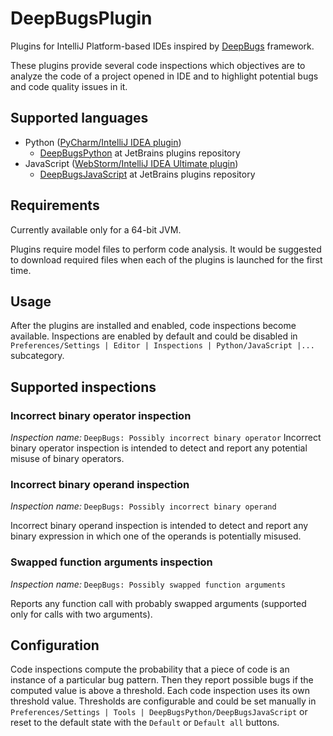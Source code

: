 # DeepBugsPlugin

Plugins for IntelliJ Platform-based IDEs inspired by [DeepBugs](https://github.com/JetBrains-Research/DeepBugs) framework. 

These plugins provide several code inspections which objectives are to analyze the code of a project opened in IDE and to highlight potential bugs and code quality issues in it.

## Supported languages
- Python ([PyCharm/IntelliJ IDEA plugin](https://github.com/JetBrains-Research/DeepBugsPlugin/tree/master/DeepBugsPython))
  - [DeepBugsPython](https://plugins.jetbrains.com/plugin/12218-deepbugspython) at JetBrains plugins repository
- JavaScript ([WebStorm/IntelliJ IDEA Ultimate plugin](https://github.com/JetBrains-Research/DeepBugsPlugin/tree/master/DeepBugsJavaScript))
  - [DeepBugsJavaScript](https://plugins.jetbrains.com/plugin/12220-deepbugsjavascript) at JetBrains plugins repository

## Requirements
Currently available only for a 64-bit JVM.

Plugins require model files to perform code analysis. It would be suggested to download required files when each of the plugins is launched for the first time.

## Usage
After the plugins are installed and enabled, code inspections become available.
Inspections are enabled by default and could be disabled in `Preferences/Settings | Editor | Inspections | Python/JavaScript |...` subcategory.

## Supported inspections
### Incorrect binary operator inspection
_Inspection_ _name:_ `DeepBugs: Possibly incorrect binary operator`
Incorrect binary operator inspection is intended to detect and report any potential misuse of
binary operators.

### Incorrect binary operand inspection
_Inspection_ _name:_ `DeepBugs: Possibly incorrect binary operand`

Incorrect binary operand inspection is intended to detect and report any binary expression in which
one of the operands is potentially misused.

### Swapped function arguments inspection
_Inspection_ _name:_ `DeepBugs: Possibly swapped function arguments`

Reports any function call with probably swapped arguments (supported only for calls with two arguments).

## Configuration
Code inspections compute the probability that a piece of code is an instance of a particular bug pattern. Then they report possible bugs if the computed value is above a threshold. 
Each code inspection uses its own threshold value. Thresholds are configurable and could be set manually in `Preferences/Settings | Tools | DeepBugsPython/DeepBugsJavaScript` or reset to the default state with the `Default` or `Default all` buttons.
